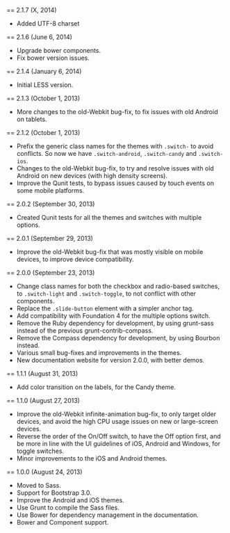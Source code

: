 == 2.1.7 (X, 2014)

* Added UTF-8 charset

== 2.1.6 (June 6, 2014)

* Upgrade bower components.
* Fix bower version issues.

== 2.1.4 (January 6, 2014)

* Initial LESS version.

== 2.1.3 (October 1, 2013)

* More changes to the old-Webkit bug-fix, to fix issues with old Android on tablets.

== 2.1.2 (October 1, 2013)

* Prefix the generic class names for the themes with `.switch-` to avoid conflicts. So now we have `.switch-android`, `.switch-candy` and `.switch-ios`.
* Changes to the old-Webkit bug-fix, to try and resolve issues with old Android on new devices (with high density screens).
* Improve the Qunit tests, to bypass issues caused by touch events on some mobile platforms.

== 2.0.2 (September 30, 2013)

* Created Qunit tests for all the themes and switches with multiple options.

== 2.0.1 (September 29, 2013)

* Improve the old-Webkit bug-fix that was mostly visible on mobile devices, to improve device compatibility.

== 2.0.0 (September 23, 2013)

* Change class names for both the checkbox and radio-based switches, to `.switch-light` and `.switch-toggle`, to not conflict with other components.
* Replace the `.slide-button` element with a simpler anchor tag.
* Add compatibility with Foundation 4 for the multiple options switch.
* Remove the Ruby dependency for development, by using grunt-sass instead of the previous grunt-contrib-compass.
* Remove the Compass dependency for development, by using Bourbon instead.
* Various small bug-fixes and improvements in the themes.
* New documentation website for version 2.0.0, with better demos.

== 1.1.1 (August 31, 2013)

* Add color transition on the labels, for the Candy theme.

== 1.1.0 (August 27, 2013)

* Improve the old-Webkit infinite-animation bug-fix, to only target older devices, and avoid the high CPU usage issues on new or large-screen devices.
* Reverse the order of the On/Off switch, to have the Off option first, and be more in line with the UI guidelines of iOS, Android and Windows, for toggle switches.
* Minor improvements to the iOS and Android themes.

== 1.0.0 (August 24, 2013)

* Moved to Sass.
* Support for Bootstrap 3.0.
* Improve the Android and iOS themes.
* Use Grunt to compile the Sass files.
* Use Bower for dependency management in the documentation.
* Bower and Component support.

